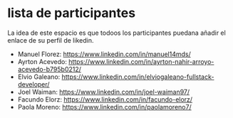 # lista de participantes

La idea de este espacio es que todoos los participantes puedana añadir el enlace de su perfil de likedin.

- Manuel Florez: https://www.linkedin.com/in/manuel14mds/
- Ayrton Acevedo: https://www.linkedin.com/in/ayrton-nahir-arroyo-acevedo-b795b0212/
- Elvio Galeano: https://www.linkedin.com/in/elviogaleano-fullstack-developer/
- Joel Waiman: https://www.linkedin.com/in/joel-waiman97/
- Facundo Elorz: https://www.linkedin.com/in/facundo-elorz/
- Paola Moreno: https://www.linkedin.com/in/paolamoreno7/
